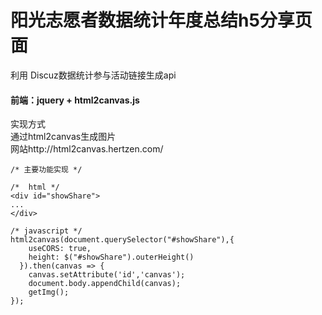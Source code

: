 # 阳光志愿者数据统计年度总结h5分享页面

利用 Discuz数据统计参与活动链接生成api  

#### 前端：jquery + html2canvas.js
实现方式   
通过html2canvas生成图片    
网站http://html2canvas.hertzen.com/    

``````
/* 主要功能实现 */ 

/*  html */ 
<div id="showShare">
...
</div>

/* javascript */ 
html2canvas(document.querySelector("#showShare"),{
    useCORS: true,
    height: $("#showShare").outerHeight()
  }).then(canvas => {
    canvas.setAttribute('id','canvas');
    document.body.appendChild(canvas);
    getImg();
});

``````
